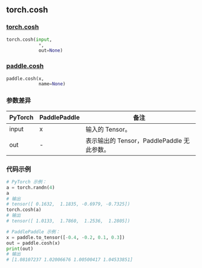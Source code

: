 ## torch.cosh
### [torch.cosh](https://pytorch.org/docs/stable/generated/torch.cosh.html?highlight=cosh#torch.cosh)

```python
torch.cosh(input,
            *,
            out=None)
```

### [paddle.cosh](https://www.paddlepaddle.org.cn/documentation/docs/zh/api/paddle/cosh_cn.html#cosh)

```python
paddle.cosh(x,
            name=None)
```

### 参数差异
| PyTorch       | PaddlePaddle | 备注                                                   |
| ------------- | ------------ | ------------------------------------------------------ |
| input         | x            | 输入的 Tensor。                                      |
| out           | -            | 表示输出的 Tensor，PaddlePaddle 无此参数。               |


### 代码示例
``` python
# PyTorch 示例：
a = torch.randn(4)
a
# 输出
# tensor([ 0.1632,  1.1835, -0.6979, -0.7325])
torch.cosh(a)
# 输出
# tensor([ 1.0133,  1.7860,  1.2536,  1.2805])
```

``` python
# PaddlePaddle 示例：
x = paddle.to_tensor([-0.4, -0.2, 0.1, 0.3])
out = paddle.cosh(x)
print(out)
# 输出
# [1.08107237 1.02006676 1.00500417 1.04533851]
```
